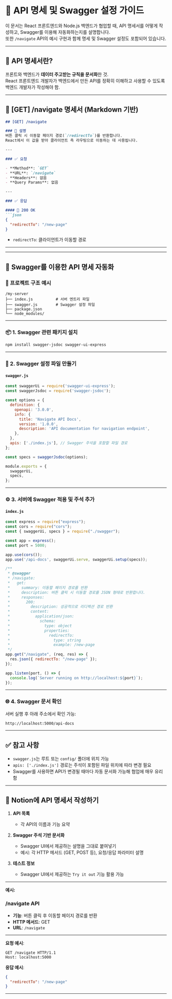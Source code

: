 # 📘 API 명세 및 Swagger 설정 가이드

이 문서는 React 프론트엔드와 Node.js 백엔드가 협업할 때, API 명세서를 어떻게 작성하고, Swagger를 이용해 자동화하는지를 설명합니다.  
또한 `/navigate` API의 예시 구현과 함께 명세 및 Swagger 설정도 포함되어 있습니다.

---

## 🧩 API 명세서란?

프론트와 백엔드가 **데이터 주고받는 규칙을 문서화**한 것.  
React 프론트엔드 개발자가 백엔드에서 만든 API를 정확히 이해하고 사용할 수 있도록 백엔드 개발자가 작성해야 함.

---

## 🧾 [GET] /navigate 명세서 (Markdown 기반)

```markdown
## [GET] /navigate

### 📌 설명
버튼 클릭 시 이동할 페이지 경로(`/redirectTo`)를 반환합니다.  
React에서 이 값을 받아 클라이언트 측 라우팅으로 이동하는 데 사용됩니다.

---

### ✅ 요청

- **Method**: `GET`
- **URL**: `/navigate`
- **Headers**: 없음
- **Query Params**: 없음

---

### ✅ 응답

#### 📗 200 OK
```json
{
  "redirectTo": "/new-page"
}
```

- `redirectTo`: 클라이언트가 이동할 경로

---

---

## 🔧 Swagger를 이용한 API 명세 자동화

### 📁 프로젝트 구조 예시

```
/my-server
├── index.js          # 서버 엔트리 파일
├── swagger.js        # Swagger 설정 파일
├── package.json
└── node_modules/
```

---

### 📦 1. Swagger 관련 패키지 설치

```bash
npm install swagger-jsdoc swagger-ui-express
```

---

### 🧾 2. Swagger 설정 파일 만들기

#### `swagger.js`
```js
const swaggerUi = require('swagger-ui-express');
const swaggerJsdoc = require('swagger-jsdoc');

const options = {
  definition: {
    openapi: '3.0.0',
    info: {
      title: 'Navigate API Docs',
      version: '1.0.0',
      description: 'API documentation for navigation endpoint',
    },
  },
  apis: ['./index.js'], // Swagger 주석을 포함할 파일 경로
};

const specs = swaggerJsdoc(options);

module.exports = {
  swaggerUi,
  specs,
};
```

---

### ⚙️ 3. 서버에 Swagger 적용 및 주석 추가

#### `index.js`
```js
const express = require("express");
const cors = require("cors");
const { swaggerUi, specs } = require("./swagger");

const app = express();
const port = 5000;

app.use(cors());
app.use('/api-docs', swaggerUi.serve, swaggerUi.setup(specs));

/**
 * @swagger
 * /navigate:
 *   get:
 *     summary: 이동할 페이지 경로를 반환
 *     description: 버튼 클릭 시 이동할 경로를 JSON 형태로 반환합니다.
 *     responses:
 *       200:
 *         description: 성공적으로 리디렉션 경로 반환
 *         content:
 *           application/json:
 *             schema:
 *               type: object
 *               properties:
 *                 redirectTo:
 *                   type: string
 *                   example: /new-page
 */
app.get("/navigate", (req, res) => {
  res.json({ redirectTo: "/new-page" });
});

app.listen(port, () => {
  console.log(`Server running on http://localhost:${port}`);
});
```

---

### 🌐 4. Swagger 문서 확인

서버 실행 후 아래 주소에서 확인 가능:

```
http://localhost:5000/api-docs
```

---

## ✅ 참고 사항

- `swagger.js`는 루트 또는 `config/` 폴더에 위치 가능
- `apis: ['./index.js']` 경로는 주석이 포함된 파일 위치에 따라 변경 필요
- Swagger를 사용하면 API가 변경될 때마다 자동 문서화 가능해 협업에 매우 유리함

---

## 📑 Notion에 API 명세서 작성하기

1. **API 목록**  
   - 각 API의 이름과 기능 요약

2. **Swagger 주석 기반 문서화**  
   - Swagger UI에서 제공하는 설명을 그대로 붙여넣기
   - 예시: 각 HTTP 메서드 (GET, POST 등), 요청/응답 파라미터 설명

3. **테스트 정보**  
   - Swagger UI에서 제공하는 `Try it out` 기능 활용 가능

---

**예시:**

### /navigate API

- **기능**: 버튼 클릭 후 이동할 페이지 경로를 반환
- **HTTP 메서드**: GET
- **URL**: `/navigate`

---

**요청 예시**:
```http
GET /navigate HTTP/1.1
Host: localhost:5000
```

**응답 예시**:
```json
{
  "redirectTo": "/new-page"
}
```

---